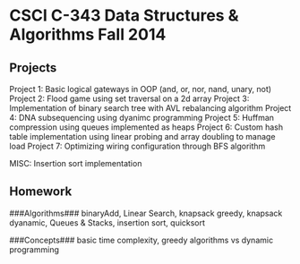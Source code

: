 CSCI C-343 Data Structures & Algorithms Fall 2014
============
Projects
--------------- 
Project 1: Basic logical gateways in OOP (and, or, nor, nand, unary, not)
Project 2: Flood game using set traversal on a 2d array
Project 3: Implementation of binary search tree  with AVL rebalancing algorithm
Project 4: DNA subsequencing using dyanimc programming
Project 5: Huffman compression using queues implemented as heaps
Project 6: Custom hash table implementation using linear probing and array doubling to manage load
Project 7: Optimizing wiring configuration through BFS algorithm

MISC: Insertion sort implementation

Homework
--------------- 
###Algorithms###
binaryAdd, Linear Search, knapsack greedy, knapsack dyanamic, Queues & Stacks, insertion sort, quicksort

###Concepts###
basic time complexity, greedy algorithms vs dynamic programming

